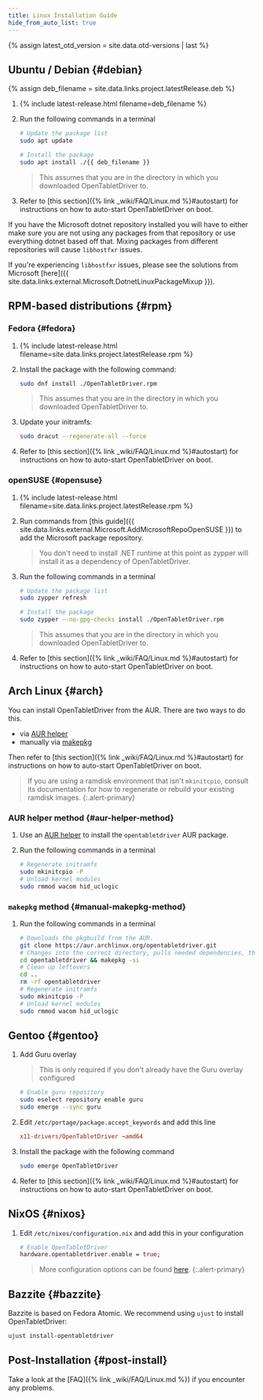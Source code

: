 ```yaml
---
title: Linux Installation Guide
hide_from_auto_list: true
---
```


{% assign latest_otd_version = site.data.otd-versions | last %}

## Ubuntu / Debian {#debian}

{% assign deb_filename = site.data.links.project.latestRelease.deb %}

1. {% include latest-release.html filename=deb_filename %}
2. Run the following commands in a terminal

    ```bash
    # Update the package list
    sudo apt update

    # Install the package
    sudo apt install ./{{ deb_filename }}
    ```

    > This assumes that you are in the directory in which you downloaded OpenTabletDriver to.

3. Refer to [this section]({% link _wiki/FAQ/Linux.md %}#autostart) for instructions on how to auto-start OpenTabletDriver on boot.

If you have the Microsoft dotnet repository installed you will have to either make sure you are not using any packages from that repository or use everything dotnet based off that. Mixing packages from different repositories will cause `libhostfxr` issues.

If you're experiencing `libhostfxr` issues, please see the solutions from Microsoft [here]({{ site.data.links.external.Microsoft.DotnetLinuxPackageMixup }}).

## RPM-based distributions {#rpm}

### Fedora {#fedora}

1. {% include latest-release.html filename=site.data.links.project.latestRelease.rpm %}
2. Install the package with the following command:

    ```bash
    sudo dnf install ./OpenTabletDriver.rpm
    ```

    > This assumes that you are in the directory in which you downloaded OpenTabletDriver to.

3. Update your initramfs:

    ```bash
    sudo dracut --regenerate-all --force
    ```

4. Refer to [this section]({% link _wiki/FAQ/Linux.md %}#autostart) for instructions on how to auto-start OpenTabletDriver on boot.

### openSUSE {#opensuse}

1. {% include latest-release.html filename=site.data.links.project.latestRelease.rpm %}
2. Run commands from [this guide]({{ site.data.links.external.Microsoft.AddMicrosoftRepoOpenSUSE }}) to add the Microsoft package repository.

    > You don't need to install .NET runtime at this point as zypper will install it as a dependency of OpenTabletDriver.

3. Run the following commands in a terminal

    ```bash
    # Update the package list
    sudo zypper refresh

    # Install the package
    sudo zypper --no-gpg-checks install ./OpenTabletDriver.rpm
    ```

    > This assumes that you are in the directory in which you downloaded OpenTabletDriver to.

4. Refer to [this section]({% link _wiki/FAQ/Linux.md %}#autostart) for instructions on how to auto-start OpenTabletDriver on boot.

## Arch Linux {#arch}

You can install OpenTabletDriver from the AUR. There are two ways to do this.

- via [AUR helper](#aur-helper-method)
- manually via [makepkg](#manual-makepkg-method)

Then refer to [this section]({% link _wiki/FAQ/Linux.md %}#autostart) for instructions on how to auto-start OpenTabletDriver on boot.

> If you are using a ramdisk environment that isn't `mkinitcpio`, consult its documentation
  for how to regenerate or rebuild your existing ramdisk images.
  {:.alert-primary}

### AUR helper method {#aur-helper-method}

1. Use an [AUR helper](https://wiki.archlinux.org/title/AUR_helpers) to install the `opentabletdriver` AUR package.
2. Run the following commands in a terminal

    ```sh
    # Regenerate initramfs
    sudo mkinitcpio -P
    # Unload kernel modules
    sudo rmmod wacom hid_uclogic
    ```

### `makepkg` method {#manual-makepkg-method}

1. Run the following commands in a terminal

    ```sh
    # Downloads the pkgbuild from the AUR.
    git clone https://aur.archlinux.org/opentabletdriver.git
    # Changes into the correct directory, pulls needed dependencies, then installs OpenTabletDriver
    cd opentabletdriver && makepkg -si
    # Clean up leftovers
    cd ..
    rm -rf opentabletdriver
    # Regenerate initramfs
    sudo mkinitcpio -P
    # Unload kernel modules
    sudo rmmod wacom hid_uclogic
    ```

## Gentoo {#gentoo}

1. Add Guru overlay

    > This is only required if you don't already have the Guru overlay configured

    ```bash
    # Enable guru repository
    sudo eselect repository enable guru
    sudo emerge --sync guru
    ```

2. Edit `/etc/portage/package.accept_keywords` and add this line

    ```conf
    x11-drivers/OpenTabletDriver ~amd64
    ```

3. Install the package with the following command

    ```bash
    sudo emerge OpenTabletDriver
    ```

4. Refer to [this section]({% link _wiki/FAQ/Linux.md %}#autostart) for instructions on how to auto-start OpenTabletDriver on boot.

## NixOS {#nixos}

1. Edit `/etc/nixos/configuration.nix` and add this in your configuration

    ```nix
    # Enable OpenTabletDriver
    hardware.opentabletdriver.enable = true;
    ```

    > More configuration options can be found [here][NixOS Package Options].
    {:.alert-primary}

[NixOS Package Options]: https://search.nixos.org/options?query=opentabletdriver

## Bazzite {#bazzite}

Bazzite is based on Fedora Atomic. We recommend using `ujust` to install OpenTabletDriver:

```sh
ujust install-opentabletdriver
```

## Post-Installation {#post-install}

Take a look at the [FAQ]({% link _wiki/FAQ/Linux.md %}) if you encounter any problems.
